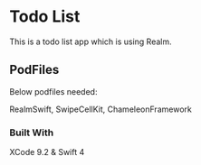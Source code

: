 # Todo List

This is a todo list app which is using Realm.

## PodFiles

Below podfiles needed:

RealmSwift, SwipeCellKit, ChameleonFramework


### Built With

XCode 9.2 & Swift 4


